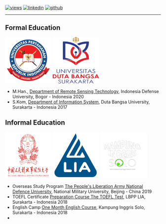   [![views](https://hits.seeyoufarm.com/api/count/incr/badge.svg?url=https%3A%2F%2Fgithub.com%2Fhoward-haowen%2Fhoward-haowen.github.io&count_bg=%2367E805&title_bg=%23555555&icon=grav.svg&icon_color=%2367E805&title=Visitors&edge_flat=false)](https://hits.seeyoufarm.com) [![linkedin](https://img.shields.io/badge/View-My_LinkedIn-0A66C2?style=flat&logo=linkedin&logoColor=white)](https://www.linkedin.com/in/fifing/) [![github](https://img.shields.io/badge/View_My_GitHub-181717?style=flat-square&logo=github&logoColor=white)](https://github.com/fifing3/)  

---
## Formal Education 

<img width="150" height="150" src="https://github.com/fifing3/fifing3.github.io/raw/master/images/unhan.png">
<img width="150" height="150" src="https://github.com/fifing3/fifing3.github.io/raw/master/images/udb.png">

- M.Han., [Department of Remote Sensing Technology](https://www.idu.ac.id/), Indonesia Defense University, Bogor - Indonesia 2020
- S.Kom, [Department of Information System](https://udb.ac.id/), Duta Bangsa University, Surakarta - Indonesia 2017

## Informal Education 

<img width="150" height="150" src="https://github.com/fifing3/fifing3.github.io/raw/master/images/pla.png">
<img width="150" height="150" src="https://github.com/fifing3/fifing3.github.io/raw/master/images/lia.png">
<img width="150" height="150" src="https://github.com/fifing3/fifing3.github.io/raw/master/images/inggris.png">


- Overseas Study Program  [The People's Liberation Army National Defence University](https://www.ndu.edu/), National Military University, Beijing - China 2019
- TOEFL Certificate [Preparation Course The TOEFL Test](https://www.lia.co.id/), LBPP LIA, Surakarta - Indonesia 2018
- English Camp [One Month English Course](https://kampunginggrissolo.com/), Kampung Inggris Solo, Surakarta - Indonesia 2018
- 